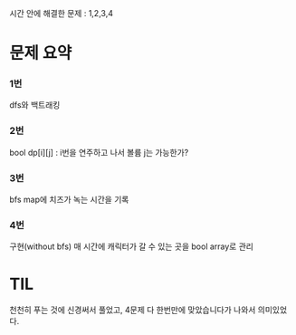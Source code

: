 시간 안에 해결한 문제 : 1,2,3,4

# 문제 요약

### 1번

dfs와 백트래킹

### 2번

bool dp[i][j] : i번을 연주하고 나서 볼륨 j는 가능한가?

### 3번

bfs
map에 치즈가 녹는 시간을 기록

### 4번

구현(without bfs)
매 시간에 캐릭터가 갈 수 있는 곳을 bool array로 관리

# TIL

천천히 푸는 것에 신경써서 풀었고, 4문제 다 한번만에 맞았습니다가 나와서 의미있었다.
